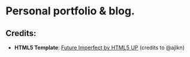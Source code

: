 # Personal portfolio & blog.

## Credits:
* **HTML5 Template**: [Future Imperfect by HTML5 UP][1] (credits to @ajlkn)

[1]: https://html5up.net/future-imperfect
